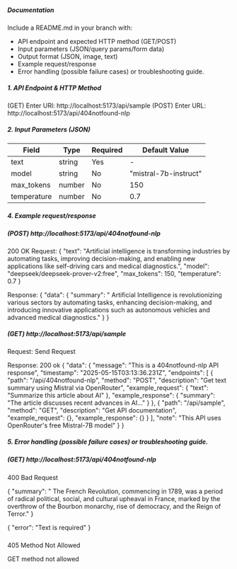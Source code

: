 
##### Documentation
Include a README.md in your branch with:
- API endpoint and expected HTTP method (GET/POST)
- Input parameters (JSON/query params/form data)
- Output format (JSON, image, text)
- Example request/response
- Error handling (possible failure cases) or troubleshooting guide.

##### 1. API Endpoint & HTTP Method
(GET)  Enter URl: http://localhost:5173/api/sample
(POST) Enter URL: http://localhost:5173/api/404notfound-nlp


##### 2. Input Parameters (JSON)
| Field       | Type    | Required | Default Value         |
|-------------|---------|----------|------------------------|
| text        | string  | Yes      | -                      |
| model       | string  | No       | "mistral-7b-instruct"  |
| max_tokens  | number  | No       | 150                    |
| temperature | number  | No       | 0.7                    |




##### 4. Example request/response
##### (POST) http://localhost:5173/api/404notfound-nlp
200 OK
Request:
{
  "text": "Artificial intelligence is transforming industries by automating tasks, improving decision-making, and enabling new applications like self-driving cars and medical diagnostics.",
  "model": "deepseek/deepseek-prover-v2:free",
  "max_tokens": 150,
  "temperature": 0.7
}

Response:
{
    "data": {
        "summary": " Artificial Intelligence is revolutionizing various sectors by automating tasks, enhancing decision-making, and introducing innovative applications such as autonomous vehicles and advanced medical diagnostics."
    }
}

##### (GET) http://localhost:5173/api/sample
Request: Send Request

Response:
200 ok
{
    "data": {
        "message": "This is a 404notfound-nlp API response",
        "timestamp": "2025-05-15T03:13:36.231Z",
        "endpoints": [
            {
                "path": "/api/404notfound-nlp",
                "method": "POST",
                "description": "Get text summary using Mistral via OpenRouter",
                "example_request": {
                    "text": "Summarize this article about AI"
                },
                "example_response": {
                    "summary": "The article discusses recent advances in AI..."
                }
            },
            {
                "path": "/api/sample",
                "method": "GET",
                "description": "Get API documentation",
                "example_request": {},
                "example_response": {}
            }
        ],
        "note": "This API uses OpenRouter's free Mistral-7B model"
    }
}
##### 5. Error handling (possible failure cases) or troubleshooting guide.
##### (GET) http://localhost:5173/api/404notfound-nlp
400
Bad Request

{
    "summary": " The French Revolution, commencing in 1789, was a period of radical political, social, and cultural upheaval in France, marked by the overthrow of the Bourbon monarchy, rise of democracy, and the Reign of Terror."
}

{
    "error": "Text is required"
}

#####

405
Method Not Allowed

GET method not allowed

